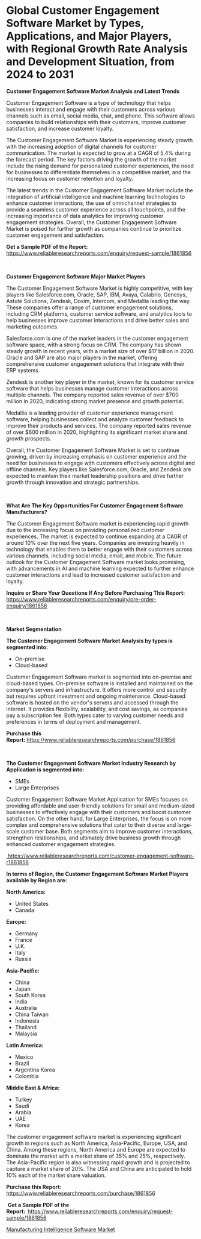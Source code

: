 <p><h1>Global Customer Engagement Software Market by Types, Applications, and Major Players, with Regional Growth Rate Analysis and Development Situation, from 2024 to 2031</h1></p><p><strong>Customer Engagement Software Market Analysis and Latest Trends</strong></p>
<p><p>Customer Engagement Software is a type of technology that helps businesses interact and engage with their customers across various channels such as email, social media, chat, and phone. This software allows companies to build relationships with their customers, improve customer satisfaction, and increase customer loyalty.</p><p>The Customer Engagement Software Market is experiencing steady growth with the increasing adoption of digital channels for customer communication. The market is expected to grow at a CAGR of 5.4% during the forecast period. The key factors driving the growth of the market include the rising demand for personalized customer experiences, the need for businesses to differentiate themselves in a competitive market, and the increasing focus on customer retention and loyalty.</p><p>The latest trends in the Customer Engagement Software Market include the integration of artificial intelligence and machine learning technologies to enhance customer interactions, the use of omnichannel strategies to provide a seamless customer experience across all touchpoints, and the increasing importance of data analytics for improving customer engagement strategies. Overall, the Customer Engagement Software Market is poised for further growth as companies continue to prioritize customer engagement and satisfaction.</p></p>
<p><strong>Get a Sample PDF of the Report:&nbsp;</strong> <a href="https://www.reliableresearchreports.com/enquiry/request-sample/1861856">https://www.reliableresearchreports.com/enquiry/request-sample/1861856</a></p>
<p>&nbsp;</p>
<p><strong>Customer Engagement Software Major Market Players</strong></p>
<p><p>The Customer Engagement Software Market is highly competitive, with key players like Salesforce.com, Oracle, SAP, IBM, Avaya, Calabrio, Genesys, Astute Solutions, Zendesk, Doxim, Intercom, and Medallia leading the way. These companies offer a range of customer engagement solutions, including CRM platforms, customer service software, and analytics tools to help businesses improve customer interactions and drive better sales and marketing outcomes.</p><p>Salesforce.com is one of the market leaders in the customer engagement software space, with a strong focus on CRM. The company has shown steady growth in recent years, with a market size of over $17 billion in 2020. Oracle and SAP are also major players in the market, offering comprehensive customer engagement solutions that integrate with their ERP systems.</p><p>Zendesk is another key player in the market, known for its customer service software that helps businesses manage customer interactions across multiple channels. The company reported sales revenue of over $700 million in 2020, indicating strong market presence and growth potential.</p><p>Medallia is a leading provider of customer experience management software, helping businesses collect and analyze customer feedback to improve their products and services. The company reported sales revenue of over $600 million in 2020, highlighting its significant market share and growth prospects.</p><p>Overall, the Customer Engagement Software Market is set to continue growing, driven by increasing emphasis on customer experience and the need for businesses to engage with customers effectively across digital and offline channels. Key players like Salesforce.com, Oracle, and Zendesk are expected to maintain their market leadership positions and drive further growth through innovation and strategic partnerships.</p></p>
<p>&nbsp;</p>
<p><strong>What Are The Key Opportunities For Customer Engagement Software Manufacturers?</strong></p>
<p><p>The Customer Engagement Software market is experiencing rapid growth due to the increasing focus on providing personalized customer experiences. The market is expected to continue expanding at a CAGR of around 10% over the next five years. Companies are investing heavily in technology that enables them to better engage with their customers across various channels, including social media, email, and mobile. The future outlook for the Customer Engagement Software market looks promising, with advancements in AI and machine learning expected to further enhance customer interactions and lead to increased customer satisfaction and loyalty.</p></p>
<p><strong>Inquire or Share Your Questions If Any Before Purchasing This Report:</strong> <a href="https://www.reliableresearchreports.com/enquiry/pre-order-enquiry/1861856">https://www.reliableresearchreports.com/enquiry/pre-order-enquiry/1861856</a></p>
<p>&nbsp;</p>
<p><strong>Market Segmentation</strong></p>
<p><strong>The Customer Engagement Software Market Analysis by types is segmented into:</strong></p>
<p><ul><li>On-premise</li><li>Cloud-based</li></ul></p>
<p><p>Customer Engagement Software market is segmented into on-premise and cloud-based types. On-premise software is installed and maintained on the company's servers and infrastructure. It offers more control and security but requires upfront investment and ongoing maintenance. Cloud-based software is hosted on the vendor's servers and accessed through the internet. It provides flexibility, scalability, and cost savings, as companies pay a subscription fee. Both types cater to varying customer needs and preferences in terms of deployment and management.</p></p>
<p><strong>Purchase this Report:&nbsp;</strong><a href="https://www.reliableresearchreports.com/purchase/1861856">https://www.reliableresearchreports.com/purchase/1861856</a></p>
<p>&nbsp;</p>
<p><strong>The Customer Engagement Software Market Industry Research by Application is segmented into:</strong></p>
<p><ul><li>SMEs</li><li>Large Enterprises</li></ul></p>
<p><p>Customer Engagement Software Market Application for SMEs focuses on providing affordable and user-friendly solutions for small and medium-sized businesses to effectively engage with their customers and boost customer satisfaction. On the other hand, for Large Enterprises, the focus is on more complex and comprehensive solutions that cater to their diverse and large-scale customer base. Both segments aim to improve customer interactions, strengthen relationships, and ultimately drive business growth through enhanced customer engagement strategies.</p></p>
<p><a href="https://www.reliableresearchreports.com/customer-engagement-software-r1861856">&nbsp;https://www.reliableresearchreports.com/customer-engagement-software-r1861856</a></p>
<p><strong>In terms of Region, the Customer Engagement Software Market Players available by Region are:</strong></p>
<p>
    <p> <strong> North America: </strong>
        <ul>
            <li>United States</li>
            <li>Canada</li>
        </ul>
        </p> 
    <p> <strong> Europe: </strong>
        <ul>
            <li>Germany</li>
            <li>France</li>
            <li>U.K.</li>
            <li>Italy</li>
            <li>Russia</li>
        </ul>
        </p> 
    <p> <strong> Asia-Pacific: </strong>
        <ul>
            <li>China</li>
            <li>Japan</li>
            <li>South Korea</li>
            <li>India</li>
            <li>Australia</li>
            <li>China Taiwan</li>
            <li>Indonesia</li>
            <li>Thailand</li>
            <li>Malaysia</li>
        </ul>
        </p> 
    <p> <strong> Latin America: </strong>
        <ul>
            <li>Mexico</li>
            <li>Brazil</li>
            <li>Argentina Korea</li>
            <li>Colombia</li>
        </ul>
        </p> 
    <p> <strong> Middle East & Africa: </strong>
        <ul>
            <li>Turkey</li>
            <li>Saudi</li>
            <li>Arabia</li>
            <li>UAE</li>
            <li>Korea</li>
        </ul>
    </p>
    </p>
<p><p>The customer engagement software market is experiencing significant growth in regions such as North America, Asia-Pacific, Europe, USA, and China. Among these regions, North America and Europe are expected to dominate the market with a market share of 35% and 25%, respectively. The Asia-Pacific region is also witnessing rapid growth and is projected to capture a market share of 20%. The USA and China are anticipated to hold 10% each of the market share valuation.</p></p>
<p><strong>Purchase this Report: </strong><a href="https://www.reliableresearchreports.com/purchase/1861856">https://www.reliableresearchreports.com/purchase/1861856</a></p>
<p>&nbsp;<strong>Get a Sample PDF of the Report:&nbsp;&nbsp;</strong><a href="https://www.reliableresearchreports.com/enquiry/request-sample/1861856">https://www.reliableresearchreports.com/enquiry/request-sample/1861856</a></p>
<p><strong></strong></p>
<p><p><a href="https://github.com/mabenkhyari11/Market-Research-Report-List-1/blob/main/manufacturing-intelligence-software-market.md">Manufacturing Intelligence Software Market</a></p></p>